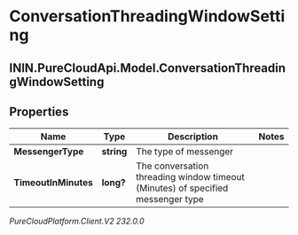 # ConversationThreadingWindowSetting

## ININ.PureCloudApi.Model.ConversationThreadingWindowSetting

## Properties

|Name | Type | Description | Notes|
|------------ | ------------- | ------------- | -------------|
| **MessengerType** | **string** | The type of messenger | |
| **TimeoutInMinutes** | **long?** | The conversation threading window timeout (Minutes) of specified messenger type | |



_PureCloudPlatform.Client.V2 232.0.0_
